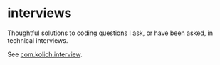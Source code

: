 interviews
==========

Thoughtful solutions to coding questions I ask, or have been asked, in technical interviews.

See <a href="https://github.com/markkolich/interviews/tree/master/src/main/java/com/kolich/interview">com.kolich.interview</a>.
